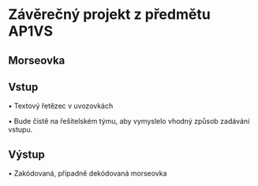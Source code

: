 # Závěrečný projekt z předmětu AP1VS

## Morseovka

## Vstup
• Textový řetězec v uvozovkách

• Bude čistě na řešitelském týmu, aby vymyslelo vhodný způsob zadávání vstupu.

## Výstup
• Zakódovaná, případně dekódovaná morseovka

